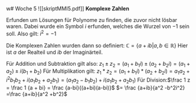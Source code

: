 w# Woche 5
![[skriptMMI5.pdf]]
**Komplexe Zahlen**

Erfunden um Lösungen für Polynome zu finden, die zuvor nicht lösbar waren. Dabei wurde ein Symbol $i$ erfunden, welches die Wurzel von $-1$ sein soll. Also gilt:
$i^2 = -1$

Die Komplexen Zahlen wurden dann so definiert:
$\mathbb C = \{a+ib| a, b \in \mathbb R \}$
Hier ist $a$ der Realteil und $ib$ der Imaginärteil.

Für Addition und Subtraktion gilt also: $z_1 \pm z_2 = (a_1 + b_1i) \pm (a_2 + b_2i) = (a_1 + a_2) \pm i(b_1 + b_2)$
Für Multiplikation gilt: $z_1 * z_2 = (a_1 + b_1i) * (a_2 + b_2i) = a_1a_2 + i^2b_1b_2 + i(a_1b_2 + a_2b_1)$$=  (a_1a_2 - b_1b_2) + i(a_1b_2 + a_2b_1)$
Für Division:$\frac 1 z = \frac 1 {a + bi} = \frac {a-bi}{(a+bi)(a-bi)}$
$= \frac {a+ib}{a^2 -b^2i^2} =\frac {a+ib}{a^2 +b^2}$
